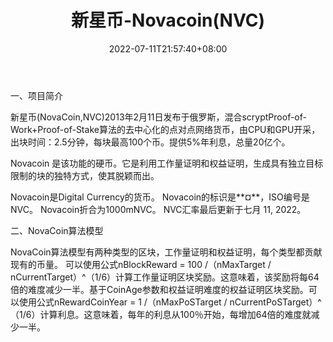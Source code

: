 ﻿---
weight: 
title: "新星币-Novacoin(NVC)"
description: "新星币(NovaCoin,NVC)2013年2月11日发布于俄罗斯，混合scryptProof-of-Work+Proof-of-Stake算法的去中心化的点对点网络货币，由CPU和GPU开采，出块时间：2.5分钟，每块最高100个币。提供5%年利息，总量20亿个。"
date: 2022-07-11T21:57:40+08:00
lastmod: 2022-07-11T16:45:40+08:00
draft: false
authors: ["yangsi"]
featuredImage: "xinxingbi-novacoinnvc.webp"
link: "http://novacoin.org/"
tags: ["数字代币","新星币-Novacoin(NVC)"]
categories: ["navigation"]
navigation: ["数字代币"]
lightgallery: true
toc: true
pinned: false
recommend: false
recommend1: false
---
一、项目简介

新星币(NovaCoin,NVC)2013年2月11日发布于俄罗斯，混合scryptProof-of-Work+Proof-of-Stake算法的去中心化的点对点网络货币，由CPU和GPU开采，出块时间：2.5分钟，每块最高100个币。提供5%年利息，总量20亿个。

Novacoin 是该功能的硬币。它是利用工作量证明和权益证明，生成具有独立目标限制的块的独特方式，使其脱颖而出。

Novacoin是Digital Currency的货币。
Novacoin的标识是**¤**，ISO编号是NVC。
Novacoin折合为1000mNVC。
NVC汇率最后更新于七月 11, 2022。

二、NovaCoin算法模型

NovaCoin算法模型有两种类型的区块，工作量证明和权益证明，每个类型都贡献现有的币量。
可以使用公式nBlockReward = 100 /（nMaxTarget / nCurrentTarget）^（1/6）计算工作量证明区块奖励。这意味着，该奖励将每64倍的难度减少一半。基于CoinAge参数和权益证明难度的权益证明区块奖励。可以使用公式nRewardCoinYear = 1 /（nMaxPoSTarget / nCurrentPoSTarget）^（1/6）计算利息。这意味着，每年的利息从100％开始，每增加64倍的难度就减少一半。

